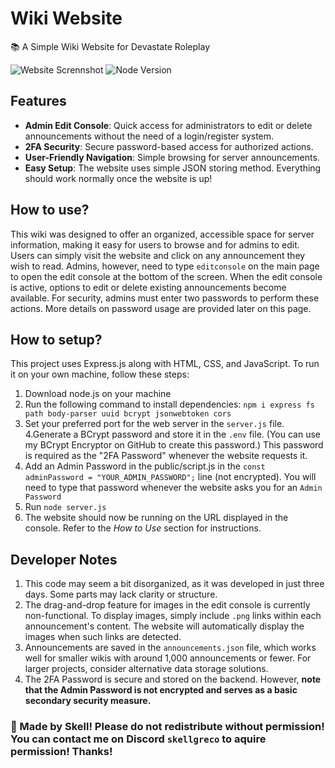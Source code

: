 # Wiki Website
📚 A Simple Wiki Website for Devastate Roleplay

![Website Scrennshot](https://i.ibb.co/0QvyqFW/forum.png)
![Node Version](https://img.shields.io/badge/node-%3E%3D14.0.0-brightgreen)

## Features
- **Admin Edit Console**: Quick access for administrators to edit or delete announcements without the need of a login/register system.
- **2FA Security**: Secure password-based access for authorized actions.
- **User-Friendly Navigation**: Simple browsing for server announcements.
- **Easy Setup**: The website uses simple JSON storing method. Everything should work normally once the website is up!

## How to use?
This wiki was designed to offer an organized, accessible space for server information, making it easy for users to browse and for admins to edit. Users can simply visit the website and click on any announcement they wish to read. Admins, however, need to type `editconsole` on the main page to open the edit console at the bottom of the screen. When the edit console is active, options to edit or delete existing announcements become available. For security, admins must enter two passwords to perform these actions. More details on password usage are provided later on this page.

## How to setup?
This project uses Express.js along with HTML, CSS, and JavaScript. To run it on your own machine, follow these steps:
1. Download node.js on your machine
2. Run the following command to install dependencies: `npm i express fs path body-parser uuid bcrypt jsonwebtoken cors`
3. Set your preferred port for the web server in the `server.js` file.
4.Generate a BCrypt password and store it in the `.env` file. (You can use my BCrypt Encryptor on GitHub to create this password.) This password is required as the "2FA Password" whenever the website requests it.
5. Add an Admin Password in the public/script.js in the `const adminPassword = "YOUR_ADMIN_PASSWORD";` line (not encrypted). You will need to type that password whenever the website asks you for an `Admin Password`
6. Run `node server.js`
7. The website should now be running on the URL displayed in the console. Refer to the *How to Use* section for instructions.

## Developer Notes
1. This code may seem a bit disorganized, as it was developed in just three days. Some parts may lack clarity or structure.
2. The drag-and-drop feature for images in the edit console is currently non-functional. To display images, simply include `.png` links within each announcement's content. The website will automatically display the images when such links are detected.
3. Announcements are saved in the `announcements.json` file, which works well for smaller wikis with around 1,000 announcements or fewer. For larger projects, consider alternative data storage solutions.
4. The 2FA Password is secure and stored on the backend. However, **note that the Admin Password is not encrypted and serves as a basic secondary security measure.**

### 🧡 Made by Skell! Please do not redistribute without permission! You can contact me on Discord `skellgreco` to aquire permission! Thanks!
